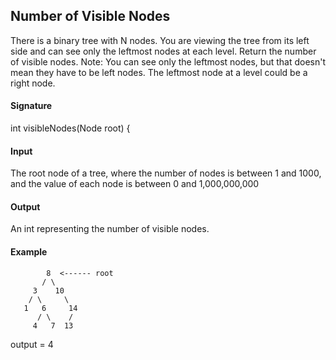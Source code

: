 ## Number of Visible Nodes

There is a binary tree with N nodes. You are viewing the tree from its left side and can see only the leftmost nodes at each level. Return the number of visible nodes.
Note: You can see only the leftmost nodes, but that doesn't mean they have to be left nodes. The leftmost node at a level could be a right node.

#### Signature
int visibleNodes(Node root) {

#### Input
The root node of a tree, where the number of nodes is between 1 and 1000, and the value of each node is between 0 and 1,000,000,000

#### Output
An int representing the number of visible nodes.

#### Example
            8  <------ root
           / \
         3    10
        / \     \
       1   6     14
          / \    /
         4   7  13            
output = 4
